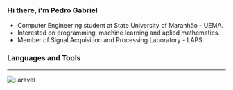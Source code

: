 ### Hi there, i'm Pedro Gabriel 
- Computer Engineering student at State University of Maranhão - UEMA.
- Interested on programming, machine learning and aplied mathematics.
- Member of Signal Acquisition and Processing Laboratory - LAPS.
### Languages and Tools
---
![Laravel](https://img.shields.io/badge/laravel-%23FF2D20.svg?style=for-the-badge&logo=laravel&logoColor=white)
